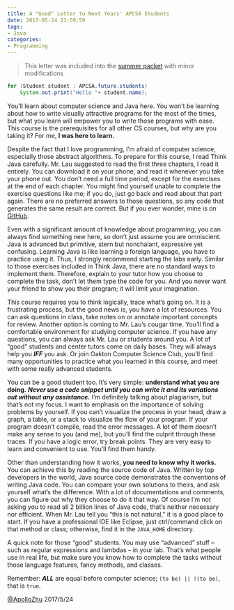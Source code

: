 ```yaml
---
title: A "Good" Letter to Next Years' APCSA Students
date: 2017-05-24 23:59:59
tags:
- Java
categories:
- Programming
---
```


> This letter was included into the [summer packet](https://drive.google.com/file/d/0BzsLc9xUiW_Oajh6cUNGVXJZUms/view) with minor modifications

```java
for (Student student : APCSA.future.students)
    System.out.print("Hello "+ student.name);
```

You’ll learn about computer science and Java here. You won’t be learning about how to write visually attractive programs for the most of the times, but what you learn will empower you to write those programs with ease. This course is the prerequisites for all other CS courses, but why are you taking it? For me, **I was here to learn.**

<!-- more -->

Despite the fact that I love programming, I’m afraid of computer science, especially those abstract algorithms. To prepare for this course, I read Think Java carefully. Mr. Lau suggested to read the first three chapters, I read it entirely. You can download it on your phone, and read it whenever you take your phone out. You don’t need a full time period, except for the exercises at the end of each chapter. You might find yourself unable to complete the exercise questions like me; if you do, just go back and read about that part again. There are no preferred answers to those questions, so any code that generates the same result are correct. But if you ever wonder, mine is on [GitHub](https://github.com/ApolloZhu/Think-Java-Exercises).

Even with a significant amount of knowledge about programming, you can always find something new here, so don’t just assume you are omniscient. Java is advanced but primitive, stern but nonchalant, expressive yet confusing. Learning Java is like learning a foreign language, you have to practice using it. Thus, I strongly recommend starting the labs early. Similar to those exercises included in Think Java, there are no standard ways to implement them. Therefore, explain to your tutor how you choose to complete the task, don’t let them type the code for you. And you never want your friend to show you their program; it will limit your imagination.

This course requires you to think logically, trace what’s going on. It is a frustrating process, but the good news is, you have a lot of resources. You can ask questions in class, take notes on or annotate important concepts for review. Another option is coming to Mr. Lau’s cougar time. You’ll find a comfortable environment for studying computer science. If you have any questions, you can always ask Mr. Lau or students around you. A lot of “good” students and center tutors come on daily bases. They will always help you ***IFF*** you ask. Or join Oakton Computer Science Club, you’ll find many opportunities to practice what you learned in this course, and meet with some really advanced students.

You can be a good student too. It’s very simple: **understand what you are doing.** ***Never use a code snippet until you can write it and its variations out without any assistance.*** I’m definitely talking about plagiarism, but that’s not my focus. I want to emphasis on the importance of solving problems by yourself. If you can’t visualize the process in your head, draw a graph, a table, or a stack to visualize the flow of your program. If your program doesn’t compile, read the error messages. A lot of them doesn’t make any sense to you (and me), but you’ll find the culprit through these traces. If you have a logic error, try break points. They are very easy to learn and convenient to use. You’ll find them handy.

Other than understanding how it works, **you need to know why it works.** You can achieve this by reading the source code of Java. Written by top developers in the world, Java source code demonstrates the conventions of writing Java code. You can compare your own solutions to theirs, and ask yourself what’s the difference. With a lot of documentations and comments, you can figure out why they choose to do it that way. Of course I’m not asking you to read all 2 billion lines of Java code, that’s neither necessary nor efficient. When Mr. Lau tell you “this is not natural,” it is a good place to start. If you have a professional IDE like Eclipse, just ctrl/command click on that method or class; otherwise, find it in the `JAVA_HOME` directory.

A quick note for those “good” students. You may use “advanced” stuff – such as regular expressions and lambdas – in your lab. That’s what people use in real life, but make sure you know how to complete the tasks without those language features, fancy methods, and classes.

Remember: ***ALL*** are equal before computer science; `(to be) || !(to be)`, that is `true`.

[@ApolloZhu](https://github.com/ApolloZhu)
2017/5/24
